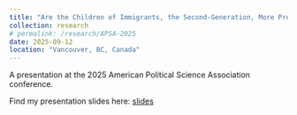```yaml
---
title: "Are the Children of Immigrants, the Second-Generation, More Progressive?"
collection: research
# permalink: /research/APSA-2025
date: 2025-09-12
location: "Vancouver, BC, Canada"
---
```


A presentation at the 2025 American Political Science Association conference.

Find my presentation slides here: <a href="../files/APSA2025.pdf">slides</a> 
